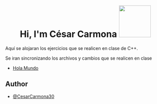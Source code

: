 <h1 align="center">Hi, I'm César Carmona <img src="https://media.giphy.com/media/j0yDs1uIaBD8LrlwId/giphy.gif" width="100"></h1>


Aquí se alojaran los ejercicios que se realicen en clase de C++.

Se iran sincronizando los archivos y cambios que se realicen en clase

* [Hola Mundo](https://github.com/CesarCarmona30/EjerciciosCpp/blob/main/helloWorld.cpp)

## Author

- [@CesarCarmona30](https://www.github.com/CesarCarmona30)

